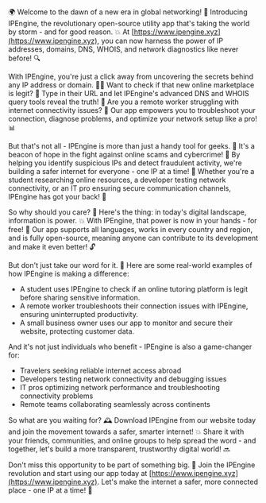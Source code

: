 🌍 Welcome to the dawn of a new era in global networking! 🚀 Introducing IPEngine, the revolutionary open-source utility app that's taking the world by storm - and for good reason. 💥 At [https://www.ipengine.xyz](https://www.ipengine.xyz), you can now harness the power of IP addresses, domains, DNS, WHOIS, and network diagnostics like never before! 🔍

With IPEngine, you're just a click away from uncovering the secrets behind any IP address or domain. 🕵️‍♀️ Want to check if that new online marketplace is legit? 👀 Type in their URL and let IPEngine's advanced DNS and WHOIS query tools reveal the truth! 💯 Are you a remote worker struggling with internet connectivity issues? 🔧 Our app empowers you to troubleshoot your connection, diagnose problems, and optimize your network setup like a pro! 📊

But that's not all - IPEngine is more than just a handy tool for geeks. 🤖 It's a beacon of hope in the fight against online scams and cybercrime! 💪 By helping you identify suspicious IPs and detect fraudulent activity, we're building a safer internet for everyone - one IP at a time! 🌟 Whether you're a student researching online resources, a developer testing network connectivity, or an IT pro ensuring secure communication channels, IPEngine has got your back! 👊

So why should you care? 🤔 Here's the thing: in today's digital landscape, information is power. 💥 With IPEngine, that power is now in your hands - for free! 🎁 Our app supports all languages, works in every country and region, and is fully open-source, meaning anyone can contribute to its development and make it even better! 🔓

But don't just take our word for it. 💬 Here are some real-world examples of how IPEngine is making a difference:

* A student uses IPEngine to check if an online tutoring platform is legit before sharing sensitive information.
* A remote worker troubleshoots their connection issues with IPEngine, ensuring uninterrupted productivity.
* A small business owner uses our app to monitor and secure their website, protecting customer data.

And it's not just individuals who benefit - IPEngine is also a game-changer for:

* Travelers seeking reliable internet access abroad
* Developers testing network connectivity and debugging issues
* IT pros optimizing network performance and troubleshooting connectivity problems
* Remote teams collaborating seamlessly across continents

So what are you waiting for? 🕰️ Download IPEngine from our website today and join the movement towards a safer, smarter internet! 💥 Share it with your friends, communities, and online groups to help spread the word - and together, let's build a more transparent, trustworthy digital world! 🔜

Don't miss this opportunity to be part of something big. 🌟 Join the IPEngine revolution and start using our app today at [https://www.ipengine.xyz](https://www.ipengine.xyz). Let's make the internet a safer, more connected place - one IP at a time! 💪